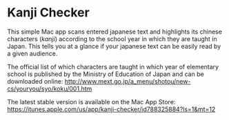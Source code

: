 Kanji Checker
=============

This simple Mac app scans entered japanese text and highlights its chinese characters (*kanji*) according to the school year in which they are taught in Japan. This tells you at a glance if your japanese text can be  easily read by a given audience.  

The official list of which characters are taught in which year of elementary school is published by the Ministry of Education of Japan and can be downloaded online: http://www.mext.go.jp/a_menu/shotou/new-cs/youryou/syo/koku/001.htm

The latest stable version is available on the Mac App Store: https://itunes.apple.com/us/app/kanji-checker/id788325884?ls=1&mt=12
